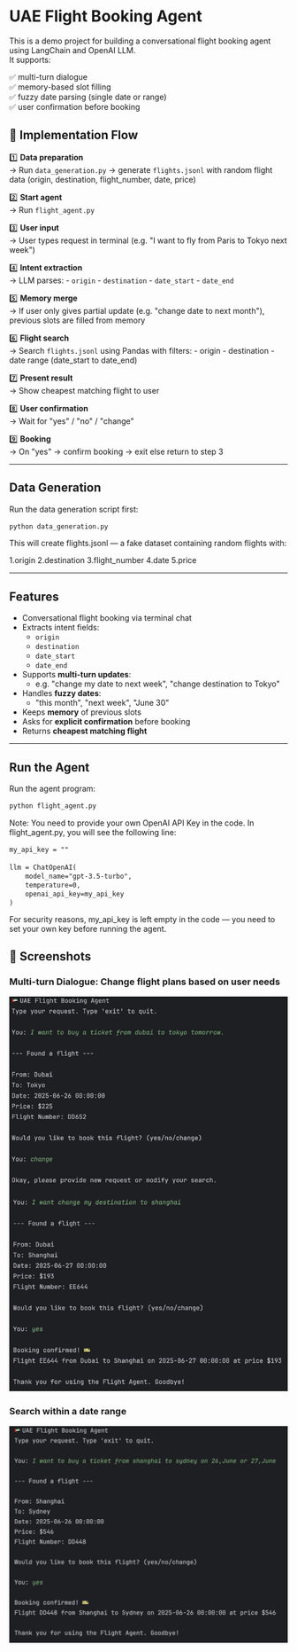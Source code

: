 # UAE Flight Booking Agent 

This is a demo project for building a conversational flight booking agent using LangChain and OpenAI LLM.  
It supports:

✅ multi-turn dialogue  
✅ memory-based slot filling  
✅ fuzzy date parsing (single date or range)  
✅ user confirmation before booking

## 🧩 Implementation Flow

1️⃣ **Data preparation**  
→ Run `data_generation.py` → generate `flights.jsonl` with random flight data (origin, destination, flight_number, date, price)

2️⃣ **Start agent**  
→ Run `flight_agent.py`

3️⃣ **User input**  
→ User types request in terminal (e.g. "I want to fly from Paris to Tokyo next week")

4️⃣ **Intent extraction**  
→ LLM parses:
    - `origin`
    - `destination`
    - `date_start`
    - `date_end`

5️⃣ **Memory merge**  
→ If user only gives partial update (e.g. "change date to next month"), previous slots are filled from memory

6️⃣ **Flight search**  
→ Search `flights.jsonl` using Pandas with filters:
    - origin
    - destination
    - date range (date_start to date_end)

7️⃣ **Present result**  
→ Show cheapest matching flight to user

8️⃣ **User confirmation**  
→ Wait for "yes" / "no" / "change"

9️⃣ **Booking**  
→ On "yes" → confirm booking → exit
  else return to step 3

---

## Data Generation

Run the data generation script first:

```bash
python data_generation.py
```

This will create flights.jsonl — a fake dataset containing random flights with:

1.origin
2.destination
3.flight_number
4.date
5.price

---

## Features

- Conversational flight booking via terminal chat  
- Extracts intent fields:
  - `origin`
  - `destination`
  - `date_start`
  - `date_end`
- Supports **multi-turn updates**:
  - e.g. "change my date to next week", "change destination to Tokyo"
- Handles **fuzzy dates**:
  - "this month", "next week", "June 30"
- Keeps **memory** of previous slots
- Asks for **explicit confirmation** before booking
- Returns **cheapest matching flight**

---

## Run the Agent

Run the agent program:

```bash
python flight_agent.py
```

Note:
You need to provide your own OpenAI API Key in the code.
In flight_agent.py, you will see the following line:

```
my_api_key = ""

llm = ChatOpenAI(
    model_name="gpt-3.5-turbo",
    temperature=0,
    openai_api_key=my_api_key
)
```
For security reasons, my_api_key is left empty in the code — you need to set your own key before running the agent.

## 🚀 Screenshots

### Multi-turn Dialogue: Change flight plans based on user needs

<img src="multi-turn.jpg" width="600">

### Search within a date range

<img src="date_range.jpg" width="600">


